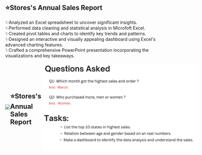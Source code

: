 <h2>⭐️Stores's Annual Sales Report</h2> 
  <div>
    <p>✨Analyzed an Excel spreadsheet to uncover significant insights.<br>
✨Performed data cleaning and statistical analysis in Microfoft Excel.<br>
✨Created pivot tables and charts to identify key trends and patterns.<br>
✨Designed an interactive and visually appealing dashboard using Excel's advanced charting features.<br>
✨Crafted a comprehensive PowerPoint presentation incorporating the visualizations and key takeaways.</p>
  </div>
<div style="display: flex; align-items: center;">
  <img src="https://github.com/ashwinx09/Store-Data-Analysis/assets/171764710/237d9c2d-6992-484b-8f55-0a580889809a" width="700" ><br>
  <br>
<h2>⭐️Stores's Annual Sales Report</h2>
  <img src="https://github.com/ashwinx09/Store-Data-Analysis/blob/main/Data_Analysis_insights.jpg" width="700" >
